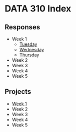 # DATA 310 Index

## Responses
* Week 1
  + [Tuesday](tuesday1.md)
  + [Wednesday](wednesday1.md)
  + [Thursday](https://eanelson01.github.io/DATA310/images/thurs1.html)
* Week 2
* Week 3
* Week 4
* Week 5

## Projects
* [Week 1](https://github.com/johnkwillis/data310/blob/main/project1.md)
* Week 2
* Week 3
* Week 4
* Week 5